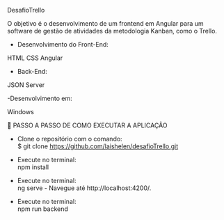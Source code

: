 DesafioTrello

O objetivo é o desenvolvimento de um frontend em Angular para um software de
gestão de atividades da metodologia Kanban, como o Trello.

- Desenvolvimento do Front-End:

HTML CSS Angular 

- Back-End:

JSON Server

-Desenvolvimento em:

Windows

🔴 PASSO A PASSO DE COMO EXECUTAR A APLICAÇÃO <br>

- Clone o repositório com o comando: <br>
$ git clone https://github.com/laishelen/desafioTrello.git

- Execute no terminal: <br>
npm install

- Execute no terminal: <br>
ng serve - Navegue até http://localhost:4200/. 

- Execute no terminal: <br>
npm run backend


